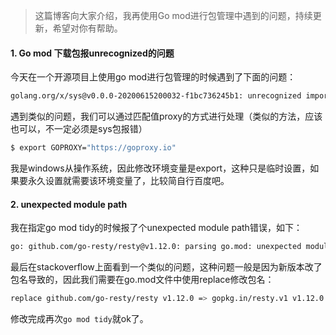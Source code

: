 > 这篇博客向大家介绍，我再使用Go mod进行包管理中遇到的问题，持续更新，希望对你有帮助。

#### 1.  Go mod 下载包报unrecognized的问题

今天在一个开源项目上使用go mod进行包管理的时候遇到了下面的问题：

```bash
golang.org/x/sys@v0.0.0-20200615200032-f1bc736245b1: unrecognized import path "golang.org/x/sys"
```

遇到类似的问题，我们可以通过匹配值proxy的方式进行处理（类似的方法，应该也可以，不一定必须是sys包报错）

```bash
$ export GOPROXY="https://goproxy.io"
```

我是windows从操作系统，因此修改环境变量是export，这种只是临时设置，如果要永久设置就需要该环境变量了，比较简自行百度吧。

#### 2.  unexpected module path

我在指定go mod tidy的时候报了个unexpected module path错误，如下：

```bash
go: github.com/go-resty/resty@v1.12.0: parsing go.mod: unexpected module path "gopkg.in/resty.v1"
```

最后在stackoverflow上面看到一个类似的问题，这种问题一般是因为新版本改了包名导致的，因此我们需要在go.mod文件中使用replace修改包名：

```bash
replace github.com/go-resty/resty v1.12.0 => gopkg.in/resty.v1 v1.12.0
```

修改完成再次`go mod tidy`就ok了。